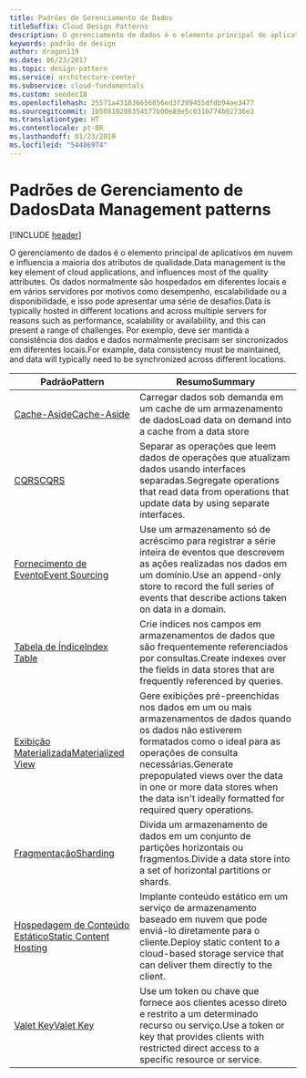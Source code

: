 ```yaml
---
title: Padrões de Gerenciamento de Dados
titleSuffix: Cloud Design Patterns
description: O gerenciamento de dados é o elemento principal de aplicativos em nuvem e influencia a maioria dos atributos de qualidade. Os dados normalmente são hospedados em diferentes locais e em vários servidores por motivos como desempenho, escalabilidade ou a disponibilidade, e isso pode apresentar uma série de desafios. Por exemplo, deve ser mantida a consistência dos dados e dados normalmente precisam ser sincronizados em diferentes locais.
keywords: padrão de design
author: dragon119
ms.date: 06/23/2017
ms.topic: design-pattern
ms.service: architecture-center
ms.subservice: cloud-fundamentals
ms.custom: seodec18
ms.openlocfilehash: 25571a431836656856ed3f299455dfdb94ae3477
ms.sourcegitcommit: 1b50810208354577b00e89e5c031b774b02736e2
ms.translationtype: HT
ms.contentlocale: pt-BR
ms.lasthandoff: 01/23/2019
ms.locfileid: "54486974"
---
```

# <a name="data-management-patterns"></a><span data-ttu-id="57072-106">Padrões de Gerenciamento de Dados</span><span class="sxs-lookup"><span data-stu-id="57072-106">Data Management patterns</span></span>

[!INCLUDE [header](../../_includes/header.md)]

<span data-ttu-id="57072-107">O gerenciamento de dados é o elemento principal de aplicativos em nuvem e influencia a maioria dos atributos de qualidade.</span><span class="sxs-lookup"><span data-stu-id="57072-107">Data management is the key element of cloud applications, and influences most of the quality attributes.</span></span> <span data-ttu-id="57072-108">Os dados normalmente são hospedados em diferentes locais e em vários servidores por motivos como desempenho, escalabilidade ou a disponibilidade, e isso pode apresentar uma série de desafios.</span><span class="sxs-lookup"><span data-stu-id="57072-108">Data is typically hosted in different locations and across multiple servers for reasons such as performance, scalability or availability, and this can present a range of challenges.</span></span> <span data-ttu-id="57072-109">Por exemplo, deve ser mantida a consistência dos dados e dados normalmente precisam ser sincronizados em diferentes locais.</span><span class="sxs-lookup"><span data-stu-id="57072-109">For example, data consistency must be maintained, and data will typically need to be synchronized across different locations.</span></span>

|                        <span data-ttu-id="57072-110">Padrão</span><span class="sxs-lookup"><span data-stu-id="57072-110">Pattern</span></span>                         |                                                                  <span data-ttu-id="57072-111">Resumo</span><span class="sxs-lookup"><span data-stu-id="57072-111">Summary</span></span>                                                                  |
|--------------------------------------------------------|-------------------------------------------------------------------------------------------------------------------------------------------|
|            [<span data-ttu-id="57072-112">Cache-Aside</span><span class="sxs-lookup"><span data-stu-id="57072-112">Cache-Aside</span></span>](../cache-aside.md)            |                                            <span data-ttu-id="57072-113">Carregar dados sob demanda em um cache de um armazenamento de dados</span><span class="sxs-lookup"><span data-stu-id="57072-113">Load data on demand into a cache from a data store</span></span>                                             |
|                   [<span data-ttu-id="57072-114">CQRS</span><span class="sxs-lookup"><span data-stu-id="57072-114">CQRS</span></span>](../cqrs.md)                   |                    <span data-ttu-id="57072-115">Separar as operações que leem dados de operações que atualizam dados usando interfaces separadas.</span><span class="sxs-lookup"><span data-stu-id="57072-115">Segregate operations that read data from operations that update data by using separate interfaces.</span></span>                     |
|         [<span data-ttu-id="57072-116">Fornecimento de Evento</span><span class="sxs-lookup"><span data-stu-id="57072-116">Event Sourcing</span></span>](../event-sourcing.md)         |               <span data-ttu-id="57072-117">Use um armazenamento só de acréscimo para registrar a série inteira de eventos que descrevem as ações realizadas nos dados em um domínio.</span><span class="sxs-lookup"><span data-stu-id="57072-117">Use an append-only store to record the full series of events that describe actions taken on data in a domain.</span></span>               |
|            [<span data-ttu-id="57072-118">Tabela de Índice</span><span class="sxs-lookup"><span data-stu-id="57072-118">Index Table</span></span>](../index-table.md)            |                         <span data-ttu-id="57072-119">Crie índices nos campos em armazenamentos de dados que são frequentemente referenciados por consultas.</span><span class="sxs-lookup"><span data-stu-id="57072-119">Create indexes over the fields in data stores that are frequently referenced by queries.</span></span>                          |
|      [<span data-ttu-id="57072-120">Exibição Materializada</span><span class="sxs-lookup"><span data-stu-id="57072-120">Materialized View</span></span>](../materialized-view.md)      | <span data-ttu-id="57072-121">Gere exibições pré-preenchidas nos dados em um ou mais armazenamentos de dados quando os dados não estiverem formatados como o ideal para as operações de consulta necessárias.</span><span class="sxs-lookup"><span data-stu-id="57072-121">Generate prepopulated views over the data in one or more data stores when the data isn't ideally formatted for required query operations.</span></span> |
|               [<span data-ttu-id="57072-122">Fragmentação</span><span class="sxs-lookup"><span data-stu-id="57072-122">Sharding</span></span>](../sharding.md)               |                                    <span data-ttu-id="57072-123">Divida um armazenamento de dados em um conjunto de partições horizontais ou fragmentos.</span><span class="sxs-lookup"><span data-stu-id="57072-123">Divide a data store into a set of horizontal partitions or shards.</span></span>                                     |
| [<span data-ttu-id="57072-124">Hospedagem de Conteúdo Estático</span><span class="sxs-lookup"><span data-stu-id="57072-124">Static Content Hosting</span></span>](../static-content-hosting.md) |                   <span data-ttu-id="57072-125">Implante conteúdo estático em um serviço de armazenamento baseado em nuvem que pode enviá-lo diretamente para o cliente.</span><span class="sxs-lookup"><span data-stu-id="57072-125">Deploy static content to a cloud-based storage service that can deliver them directly to the client.</span></span>                    |
|              [<span data-ttu-id="57072-126">Valet Key</span><span class="sxs-lookup"><span data-stu-id="57072-126">Valet Key</span></span>](../valet-key.md)              |                 <span data-ttu-id="57072-127">Use um token ou chave que fornece aos clientes acesso direto e restrito a um determinado recurso ou serviço.</span><span class="sxs-lookup"><span data-stu-id="57072-127">Use a token or key that provides clients with restricted direct access to a specific resource or service.</span></span>                 |
